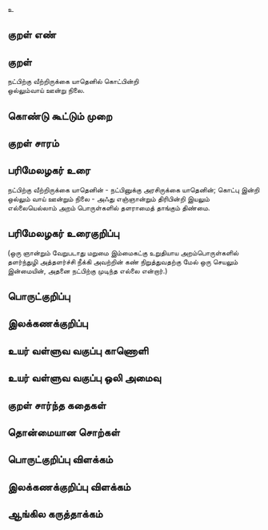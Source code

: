 உ

## குறள் எண் 


## குறள் 
நட்பிற்கு வீற்றிருக்கை யாதெனில் கொட்பின்றி  
ஒல்லும்வாய் ஊன்று நிலை.

## கொண்டு கூட்டும் முறை


## குறள் சாரம் 


## பரிமேலழகர் உரை
நட்பிற்கு வீற்றிருக்கை யாதெனின் - நட்பினுக்கு அரசிருக்கை யாதெனின்; கொட்பு இன்றி ஒல்லும் வாய் ஊன்றும் நிலை - அஃது எஞ்ஞான்றும் திரிபின்றி இயலும் எல்லையெல்லாம் அறம் பொருள்களில் தளராமைத் தாங்கும் திண்மை. 

## பரிமேலழகர் உரைகுறிப்பு   
(ஒரு ஞான்றும் வேறுபடாது மறுமை இம்மைகட்கு உறுதியாய அறம்பொருள்களில் தளர்ந்துழி அத்தளர்ச்சி நீக்கி அவற்றின் கண் நிறுத்துவதற்கு மேல் ஒரு செயலும் இன்மையின், அதனை நட்பிற்கு முடிந்த எல்லை என்றார்.)

## பொருட்குறிப்பு 


## இலக்கணக்குறிப்பு  


## உயர் வள்ளுவ வகுப்பு காணொளி


## உயர் வள்ளுவ வகுப்பு ஒலி அமைவு 

 
## குறள் சார்ந்த கதைகள் 


## தொன்மையான சொற்கள்


## பொருட்குறிப்பு விளக்கம்


## இலக்கணக்குறிப்பு விளக்கம்


## ஆங்கில கருத்தாக்கம் 



